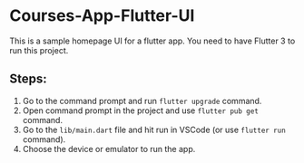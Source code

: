 # Courses-App-Flutter-UI
This is a sample homepage UI for a flutter app. You need to have Flutter 3 to run this project.

## Steps:
1. Go to the command prompt and run `flutter upgrade` command.
2. Open command prompt in the project and use `flutter pub get` command.
3. Go to the `lib/main.dart` file and hit run in VSCode (or use `flutter run` command).
4. Choose the device or emulator to run the app.
